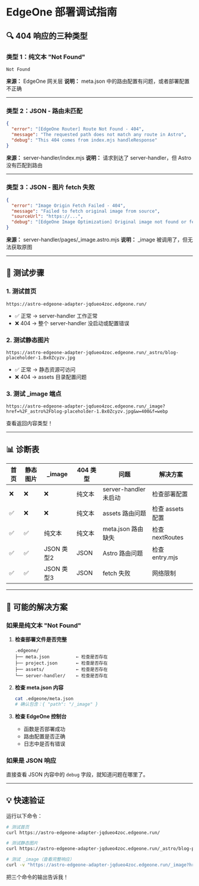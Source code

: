 # EdgeOne 部署调试指南

## 🔍 404 响应的三种类型

### 类型 1：纯文本 "Not Found"
```
Not Found
```
**来源：** EdgeOne 网关层
**说明：** meta.json 中的路由配置有问题，或者部署配置不正确

---

### 类型 2：JSON - 路由未匹配
```json
{
  "error": "[EdgeOne Router] Route Not Found - 404",
  "message": "The requested path does not match any route in Astro",
  "debug": "This 404 comes from index.mjs handleResponse"
}
```
**来源：** server-handler/index.mjs
**说明：** 请求到达了 server-handler，但 Astro 没有匹配到路由

---

### 类型 3：JSON - 图片 fetch 失败
```json
{
  "error": "Image Origin Fetch Failed - 404",
  "message": "Failed to fetch original image from source",
  "sourceUrl": "https://...",
  "debug": "[EdgeOne Image Optimization] Original image not found or fetch failed"
}
```
**来源：** server-handler/pages/_image.astro.mjs
**说明：** _image 被调用了，但无法获取原图

---

## 🧪 测试步骤

### 1. 测试首页
```
https://astro-edgeone-adapter-jqdueo4zoc.edgeone.run/
```
- ✅ 正常 → server-handler 工作正常
- ❌ 404 → 整个 server-handler 没启动或配置错误

### 2. 测试静态图片
```
https://astro-edgeone-adapter-jqdueo4zoc.edgeone.run/_astro/blog-placeholder-1.Bx0Zcyzv.jpg
```
- ✅ 正常 → 静态资源可访问
- ❌ 404 → assets 目录配置问题

### 3. 测试 _image 端点
```
https://astro-edgeone-adapter-jqdueo4zoc.edgeone.run/_image?href=%2F_astro%2Fblog-placeholder-1.Bx0Zcyzv.jpg&w=400&f=webp
```
查看返回内容类型！

---

## 📊 诊断表

| 首页 | 静态图片 | _image | 404 类型 | 问题 | 解决方案 |
|-----|---------|--------|---------|------|---------|
| ❌ | ❌ | ❌ | 纯文本 | server-handler 未启动 | 检查部署配置 |
| ✅ | ❌ | ❌ | 纯文本 | assets 路由问题 | 检查 assets 配置 |
| ✅ | ✅ | 纯文本 | 纯文本 | meta.json 路由缺失 | 检查 nextRoutes |
| ✅ | ✅ | JSON 类型2 | JSON | Astro 路由问题 | 检查 entry.mjs |
| ✅ | ✅ | JSON 类型3 | JSON | fetch 失败 | 网络限制 |

---

## 🔧 可能的解决方案

### 如果是纯文本 "Not Found"

1. **检查部署文件是否完整**
   ```
   .edgeone/
   ├── meta.json          ← 检查是否存在
   ├── project.json       ← 检查是否存在
   ├── assets/            ← 检查是否存在
   └── server-handler/    ← 检查是否存在
   ```

2. **检查 meta.json 内容**
   ```bash
   cat .edgeone/meta.json
   # 确认包含：{ "path": "/_image" }
   ```

3. **检查 EdgeOne 控制台**
   - 函数是否部署成功
   - 路由配置是否正确
   - 日志中是否有错误

### 如果是 JSON 响应

直接查看 JSON 内容中的 `debug` 字段，就知道问题在哪里了。

---

## 💡 快速验证

运行以下命令：
```bash
# 测试首页
curl https://astro-edgeone-adapter-jqdueo4zoc.edgeone.run/

# 测试静态图片
curl https://astro-edgeone-adapter-jqdueo4zoc.edgeone.run/_astro/blog-placeholder-1.Bx0Zcyzv.jpg

# 测试 _image（查看完整响应）
curl -v "https://astro-edgeone-adapter-jqdueo4zoc.edgeone.run/_image?href=%2F_astro%2Fblog-placeholder-1.Bx0Zcyzv.jpg&w=400&f=webp"
```

把三个命令的输出告诉我！
